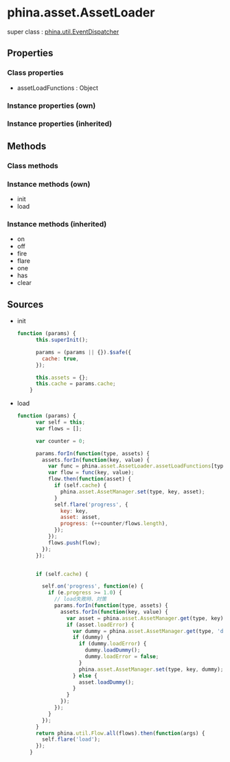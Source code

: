 # phina.asset.AssetLoader

super class : [phina.util.EventDispatcher](phina.util.EventDispatcher.md)

## Properties

### Class properties

* assetLoadFunctions : Object

### Instance properties (own)


### Instance properties (inherited)


## Methods

### Class methods


### Instance methods (own)

* init
* load

### Instance methods (inherited)

* on
* off
* fire
* flare
* one
* has
* clear

## Sources

* init
  ```javascript
  function (params) {
        this.superInit();
  
        params = (params || {}).$safe({
          cache: true,
        });
  
        this.assets = {};
        this.cache = params.cache;
      }
  ```
* load
  ```javascript
  function (params) {
        var self = this;
        var flows = [];
  
        var counter = 0;
  
        params.forIn(function(type, assets) {
          assets.forIn(function(key, value) {
            var func = phina.asset.AssetLoader.assetLoadFunctions[type];
            var flow = func(key, value);
            flow.then(function(asset) {
              if (self.cache) {
                phina.asset.AssetManager.set(type, key, asset);
              }
              self.flare('progress', {
                key: key,
                asset: asset,
                progress: (++counter/flows.length),
              });
            });
            flows.push(flow);
          });
        });
  
  
        if (self.cache) {
  
          self.on('progress', function(e) {
            if (e.progress >= 1.0) {
              // load失敗時、対策
              params.forIn(function(type, assets) {
                assets.forIn(function(key, value) {
                  var asset = phina.asset.AssetManager.get(type, key);
                  if (asset.loadError) {
                    var dummy = phina.asset.AssetManager.get(type, 'dummy');
                    if (dummy) {
                      if (dummy.loadError) {
                        dummy.loadDummy();
                        dummy.loadError = false;
                      }
                      phina.asset.AssetManager.set(type, key, dummy);
                    } else {
                      asset.loadDummy();
                    }
                  }
                });
              });
            }
          });
        }
        return phina.util.Flow.all(flows).then(function(args) {
          self.flare('load');
        });
      }
  ```

